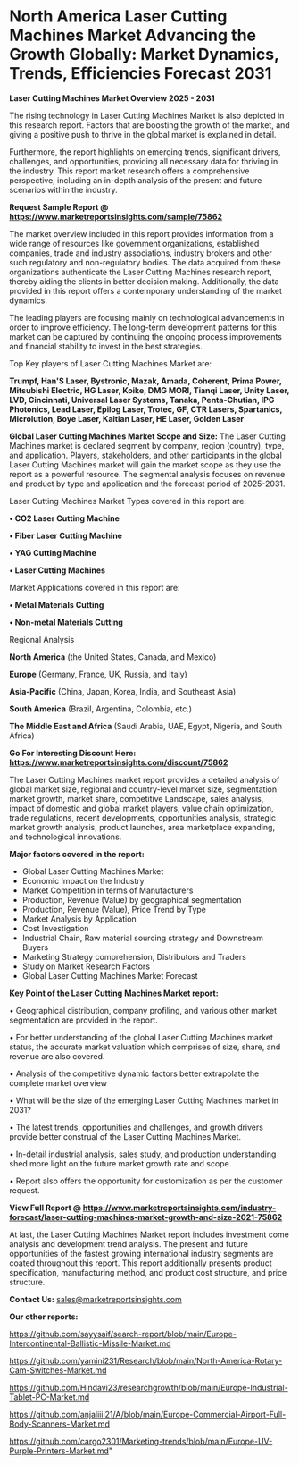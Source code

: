 # North America Laser Cutting Machines Market Advancing the Growth Globally: Market Dynamics, Trends, Efficiencies Forecast 2031

<Strong> Laser Cutting Machines Market Overview 2025 - 2031</strong>

The rising technology in Laser Cutting Machines Market is also depicted in this research report. Factors that are boosting the growth of the market, and giving a positive push to thrive in the global market is explained in detail.

Furthermore, the report highlights on emerging trends, significant drivers, challenges, and opportunities, providing all necessary data for thriving in the industry. This report market research offers a comprehensive perspective, including an in-depth analysis of the present and future scenarios within the industry.

<strong>Request Sample Report @ <a href=https://www.marketreportsinsights.com/sample/75862>https://www.marketreportsinsights.com/sample/75862</a></strong>

The market overview included in this report provides information from a wide range of resources like government organizations, established companies, trade and industry associations, industry brokers and other such regulatory and non-regulatory bodies. The data acquired from these organizations authenticate the Laser Cutting Machines research report, thereby aiding the clients in better decision making. Additionally, the data provided in this report offers a contemporary understanding of the market dynamics.

The leading players are focusing mainly on technological advancements in order to improve efficiency. The long-term development patterns for this market can be captured by continuing the ongoing process improvements and financial stability to invest in the best strategies.

Top Key players of Laser Cutting Machines Market are:

<strong>Trumpf, Han&#39;S Laser, Bystronic, Mazak, Amada, Coherent, Prima Power, Mitsubishi Electric, HG Laser, Koike, DMG MORI, Tianqi Laser, Unity Laser, LVD, Cincinnati, Universal Laser Systems, Tanaka, Penta-Chutian, IPG Photonics, Lead Laser, Epilog Laser, Trotec, GF, CTR Lasers, Spartanics, Microlution, Boye Laser, Kaitian Laser, HE Laser, Golden Laser</strong>

<strong><b>Global Laser Cutting Machines Market Scope and Size:</b></strong>
The Laser Cutting Machines market is declared segment by company, region (country), type, and application. Players, stakeholders, and other participants in the global Laser Cutting Machines market will gain the market scope as they use the report as a powerful resource. The segmental analysis focuses on revenue and product by type and application and the forecast period of 2025-2031.

Laser Cutting Machines Market Types covered in this report are:

<strong>• CO2 Laser Cutting Machine

• Fiber Laser Cutting Machine

• YAG Cutting Machine

• Laser Cutting Machines</strong>

Market Applications covered in this report are:

<strong>• Metal Materials Cutting

• Non-metal Materials Cutting</strong> 

Regional Analysis

<strong>North America</strong> (the United States, Canada, and Mexico)

<strong>Europe</strong> (Germany, France, UK, Russia, and Italy)

<strong>Asia-Pacific</strong> (China, Japan, Korea, India, and Southeast Asia)

<strong>South America</strong> (Brazil, Argentina, Colombia, etc.)

<strong>The Middle East and Africa</strong> (Saudi Arabia, UAE, Egypt, Nigeria, and South Africa)

<strong>Go For Interesting Discount Here: <a href=https://www.marketreportsinsights.com/discount/75862>https://www.marketreportsinsights.com/discount/75862</a></strong>

The Laser Cutting Machines market report provides a detailed analysis of global market size, regional and country-level market size, segmentation market growth, market share, competitive Landscape, sales analysis, impact of domestic and global market players, value chain optimization, trade regulations, recent developments, opportunities analysis, strategic market growth analysis, product launches, area marketplace expanding, and technological innovations.

<strong><b>Major factors covered in the report:</b></strong>
<ul>
  <li>Global Laser Cutting Machines Market </li>
  <li>Economic Impact on the Industry</li>
  <li>Market Competition in terms of Manufacturers</li>
  <li>Production, Revenue (Value) by geographical segmentation</li>
  <li>Production, Revenue (Value), Price Trend by Type</li>
  <li>Market Analysis by Application</li>
  <li>Cost Investigation</li>
  <li>Industrial Chain, Raw material sourcing strategy and Downstream Buyers</li>
  <li>Marketing Strategy comprehension, Distributors and Traders</li>
  <li>Study on Market Research Factors</li>
  <li>Global Laser Cutting Machines Market Forecast</li>
</ul>

<strong><b>Key Point of the Laser Cutting Machines Market report:</b></strong>

• Geographical distribution, company profiling, and various other market segmentation are provided in the report.

• For better understanding of the global Laser Cutting Machines market status, the accurate market valuation which comprises of size, share, and revenue are also covered.

• Analysis of the competitive dynamic factors better extrapolate the complete market overview

• What will be the size of the emerging Laser Cutting Machines market in 2031?

• The latest trends, opportunities and challenges, and growth drivers provide better construal of the Laser Cutting Machines Market.

• In-detail industrial analysis, sales study, and production understanding shed more light on the future market growth rate and scope.

• Report also offers the opportunity for customization as per the customer request.

<strong><b>View Full Report @ <a href=https://www.marketreportsinsights.com/industry-forecast/laser-cutting-machines-market-growth-and-size-2021-75862>https://www.marketreportsinsights.com/industry-forecast/laser-cutting-machines-market-growth-and-size-2021-75862</a></b></strong>


At last, the Laser Cutting Machines Market report includes investment come analysis and development trend analysis. The present and future opportunities of the fastest growing international industry segments are coated throughout this report. This report additionally presents product specification, manufacturing method, and product cost structure, and price structure.

<strong>Contact Us:</strong>
sales@marketreportsinsights.com

<strong>Our other reports:</strong>

<a href=https://github.com/sayysaif/search-report/blob/main/Europe-Intercontinental-Ballistic-Missile-Market.md>https://github.com/sayysaif/search-report/blob/main/Europe-Intercontinental-Ballistic-Missile-Market.md</a>

<a href=https://github.com/yamini231/Research/blob/main/North-America-Rotary-Cam-Switches-Market.md>https://github.com/yamini231/Research/blob/main/North-America-Rotary-Cam-Switches-Market.md</a>

<a href=https://github.com/Hindavi23/researchgrowth/blob/main/Europe-Industrial-Tablet-PC-Market.md>https://github.com/Hindavi23/researchgrowth/blob/main/Europe-Industrial-Tablet-PC-Market.md</a>

<a href=https://github.com/anjaliiii21/A/blob/main/Europe-Commercial-Airport-Full-Body-Scanners-Market.md>https://github.com/anjaliiii21/A/blob/main/Europe-Commercial-Airport-Full-Body-Scanners-Market.md</a>

<a href=https://github.com/cargo2301/Marketing-trends/blob/main/Europe-UV-Purple-Printers-Market.md>https://github.com/cargo2301/Marketing-trends/blob/main/Europe-UV-Purple-Printers-Market.md</a>"
